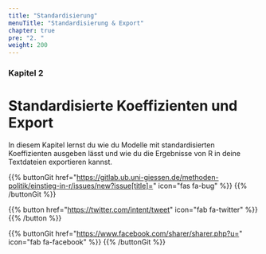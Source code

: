 ```yaml
---
title: "Standardisierung"
menuTitle: "Standardisierung & Export"
chapter: true
pre: "2. "
weight: 200
---
```

### Kapitel 2 

# Standardisierte Koeffizienten und Export

In diesem Kapitel lernst du wie du Modelle mit standardisierten Koeffizienten ausgeben lässt und wie du die Ergebnisse von R in deine Textdateien exportieren kannst.

{{% buttonGit href="https://gitlab.ub.uni-giessen.de/methoden-politik/einstieg-in-r/issues/new?issue[title]=" icon="fas fa-bug" %}} {{% /buttonGit %}} 

{{% button href="https://twitter.com/intent/tweet" icon="fab fa-twitter" %}} {{% /button %}}

{{% buttonGit href="https://www.facebook.com/sharer/sharer.php?u=" icon="fab fa-facebook" %}} {{% /buttonGit %}}